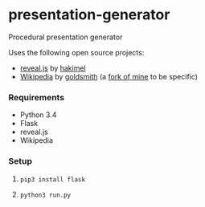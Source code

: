 # presentation-generator
Procedural presentation generator

Uses the following open source projects:

- [reveal.js](http://lab.hakim.se/reveal-js/#/) by [hakimel](https://github.com/hakimel)
- [Wikipedia](https://github.com/goldsmith/Wikipedia) by [goldsmith](https://github.com/goldsmith) (a [fork of mine](https://github.com/lucasdnd/Wikipedia) to be specific)

### Requirements

- Python 3.4
- Flask
- reveal.js
- Wikipedia

### Setup

1. `pip3 install flask`

1. `python3 run.py`
